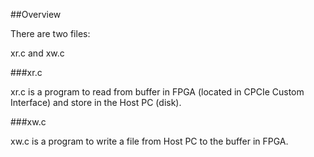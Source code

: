 ##Overview

There are two files:

xr.c and xw.c

###xr.c

xr.c is a program to read from buffer in FPGA (located in CPCIe Custom Interface) and store in the Host PC (disk).

###xw.c

xw.c is a program to write a file from Host PC to the buffer in FPGA.

